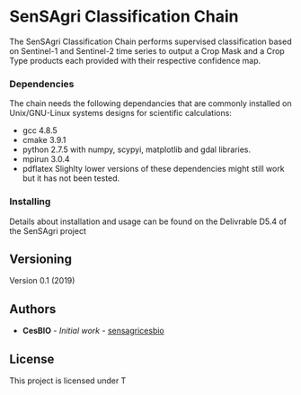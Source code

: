 # SenSAgri Classification Chain
The SenSAgri Classification Chain performs supervised classification based on Sentinel-1 and Sentinel-2 time series
to output a Crop Mask and a Crop Type products each provided with their respective confidence map.

### Dependencies
The chain needs the following dependancies that are commonly installed on Unix/GNU-Linux systems designs for scientific calculations:
- gcc 4.8.5
- cmake 3.9.1
- python 2.7.5 with numpy, scypyi, matplotlib and gdal libraries.
- mpirun 3.0.4
- pdflatex
Slighlty lower versions of these dependencies might still work but it has not been tested.

### Installing
Details about installation and usage can be found on the Delivrable D5.4 of the SenSAgri project

## Versioning
Version 0.1 (2019)

## Authors
* **CesBIO** - *Initial work* - [sensagricesbio](https://github.com/sensagricesbio)

## License
This project is licensed under T
